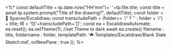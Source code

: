 <%*
  const defaultTitle = tp.date.now("HH'mm")+' '+tp.file.title;
  const title = await tp.system.prompt("Title of the drawing?", defaultTitle);
  const folder = 🌿 Spaces/Excalidraw;
  const transcludePath = (folder== '/' ? '' : folder + '/') + title;
  tR = '![['+transcludePath+']]';
  const ea = ExcalidrawAutomate;
  ea.reset();
  ea.setTheme(1); //set Theme to dark
  await ea.create({
    filename : title,
    foldername : folder,
    templatePath: '☘️ Templates/Excalidraw/Blank Slate Sketch.md', 
    onNewPane : true
  });
%>